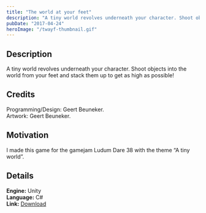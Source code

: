 ```yaml
---
title: "The world at your feet"
description: "A tiny world revolves underneath your character. Shoot objects into the world from your feet and stack them up to get as high as possible!"
pubDate: "2017-04-24"
heroImage: "/twayf-thumbnail.gif"
---
```


## Description

A tiny world revolves underneath your character. Shoot objects into the world from your feet and stack them up to get as high as possible!

## Credits

Programming/Design: Geert Beuneker.  
Artwork: Geert Beuneker.

## Motivation

I made this game for the gamejam Ludum Dare 38 with the theme “A tiny world”.

## Details


**Engine:** Unity  
**Language:** C#  
**Link:** [Download](http://gamejolt.com/games/TWAYF/251647)
